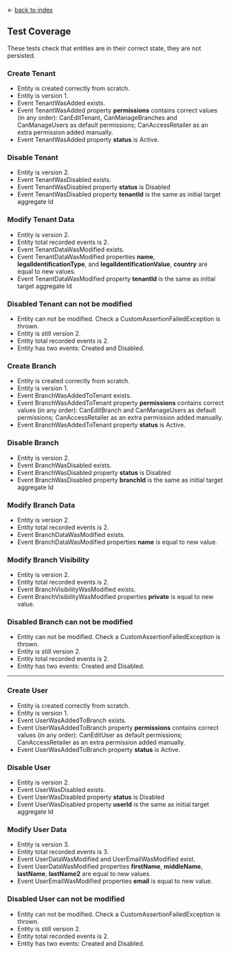 <- [back to index](../Readme.md)

## Test Coverage

These tests check that entities are in their correct state, they are not persisted.

### Create Tenant
- Entity is created correctly from scratch.
- Entity is version 1.
- Event TenantWasAdded exists.
- Event TenantWasAdded property **permissions** contains correct values (in any order): CanEditTenant, CanManageBranches and CanManageUsers as default permissions; CanAccessRetailer as an extra permission added manually.
- Event TenantWasAdded property **status** is Active.

### Disable Tenant
- Entity is version 2.
- Event TenantWasDisabled exists.
- Event TenantWasDisabled property **status** is Disabled
- Event TenantWasDisabled property **tenantId** is the same as initial target aggregate Id

### Modify Tenant Data
- Entity is version 2.
- Entity total recorded events is 2.
- Event TenantDataWasModified exists.
- Event TenantDataWasModified properties **name**, **legalIdentificationType**, and **legalIdentificationValue**, **country** are equal to new values.
- Event TenantDataWasModified property **tenantId** is the same as initial target aggregate Id

### Disabled Tenant can not be modified
- Entity can not be modified. Check a CustomAssertionFailedException is thrown.
- Entity is still version 2.
- Entity total recorded events is 2.
- Entity has two events: Created and Disabled.

### Create Branch
- Entity is created correctly from scratch.
- Entity is version 1.
- Event BranchWasAddedToTenant exists.
- Event BranchWasAddedToTenant property **permissions** contains correct values (in any order): CanEditBranch and CanManageUsers as default permissions; CanAccessRetailer as an extra permission added manually.
- Event BranchWasAddedToTenant property **status** is Active.

### Disable Branch
- Entity is version 2.
- Event BranchWasDisabled exists.
- Event BranchWasDisabled property **status** is Disabled
- Event BranchWasDisabled property **branchId** is the same as initial target aggregate Id

### Modify Branch Data
- Entity is version 2.
- Entity total recorded events is 2.
- Event BranchDataWasModified exists.
- Event BranchDataWasModified properties  **name** is equal to new value.

### Modify Branch Visibility
- Entity is version 2.
- Entity total recorded events is 2.
- Event BranchVisibilityWasModified exists.
- Event BranchVisibilityWasModified properties **private** is equal to new value.

### Disabled Branch can not be modified
- Entity can not be modified. Check a CustomAssertionFailedException is thrown.
- Entity is still version 2.
- Entity total recorded events is 2.
- Entity has two events: Created and Disabled.

--- 

### Create User
- Entity is created correctly from scratch.
- Entity is version 1.
- Event UserWasAddedToBranch exists.
- Event UserWasAddedToBranch property **permissions** contains correct values (in any order): CanEditUser as default permissions; CanAccessRetailer as an extra permission added manually.
- Event UserWasAddedToBranch property **status** is Active.

### Disable User
- Entity is version 2.
- Event UserWasDisabled exists.
- Event UserWasDisabled property **status** is Disabled
- Event UserWasDisabled property **userId** is the same as initial target aggregate Id

### Modify User Data
- Entity is version 3.
- Entity total recorded events is 3.
- Event UserDataWasModified and UserEmailWasModified exist.
- Event UserDataWasModified properties **firstName**, **middleName**, **lastName**, **lastName2** are equal to new values.
- Event UserEmailWasModified properties **email** is equal to new value.

### Disabled User can not be modified
- Entity can not be modified. Check a CustomAssertionFailedException is thrown.
- Entity is still version 2.
- Entity total recorded events is 2.
- Entity has two events: Created and Disabled.
